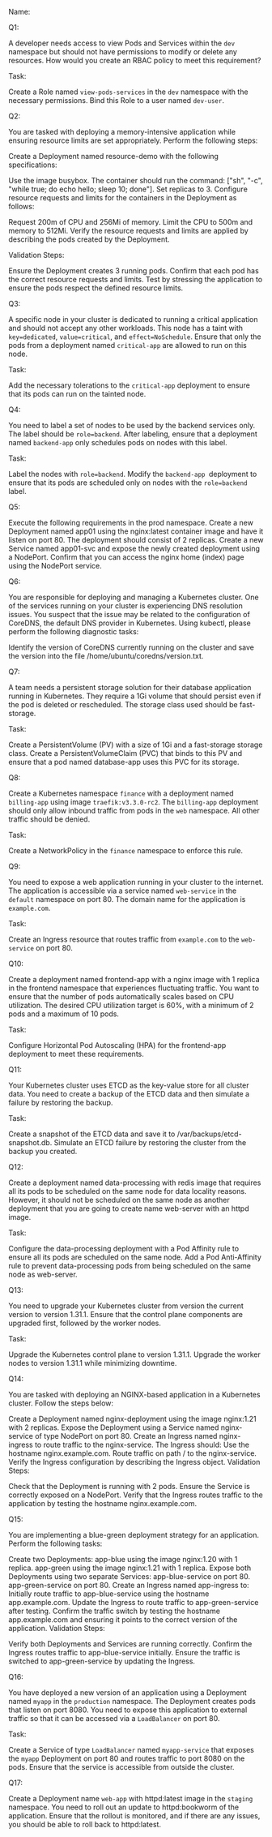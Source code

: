 Name:

Q1:

A developer needs access to view Pods and Services within the `dev` namespace but should not have permissions to modify or delete any resources. How would you create an RBAC policy to meet this requirement?

Task:

Create a Role named `view-pods-services` in the `dev` namespace with the necessary permissions.
Bind this Role to a user named `dev-user`.


Q2:

You are tasked with deploying a memory-intensive application while ensuring resource limits are set appropriately. Perform the following steps:

Create a Deployment named resource-demo with the following specifications:

Use the image busybox.
The container should run the command: ["sh", "-c", "while true; do echo hello; sleep 10; done"].
Set replicas to 3.
Configure resource requests and limits for the containers in the Deployment as follows:

Request 200m of CPU and 256Mi of memory.
Limit the CPU to 500m and memory to 512Mi.
Verify the resource requests and limits are applied by describing the pods created by the Deployment.

Validation Steps:

Ensure the Deployment creates 3 running pods.
Confirm that each pod has the correct resource requests and limits.
Test by stressing the application to ensure the pods respect the defined resource limits.


Q3:

A specific node in your cluster is dedicated to running a critical application and should not accept any other workloads. This node has a taint with `key=dedicated`, `value=critical`, and `effect=NoSchedule`. Ensure that only the pods from a deployment named `critical-app` are allowed to run on this node.

Task:

Add the necessary tolerations to the `critical-app` deployment to ensure that its pods can run on the tainted node.


Q4:

You need to label a set of nodes to be used by the backend services only. The label should be `role=backend`. After labeling, ensure that a deployment named `backend-app` only schedules pods on nodes with this label.

Task:

Label the nodes with `role=backend`.
Modify the `backend-app `deployment to ensure that its pods are scheduled only on nodes with the `role=backend` label.


Q5:

Execute the following requirements in the prod namespace. Create a new Deployment named app01 using the nginx:latest container image and have it listen on port 80. The deployment should consist of 2 replicas. Create a new Service named app01-svc and expose the newly created deployment using a NodePort. Confirm that you can access the nginx home (index) page using the NodePort service.



Q6:

You are responsible for deploying and managing a Kubernetes cluster. One of the services running on your cluster is experiencing DNS resolution issues. You suspect that the issue may be related to the configuration of CoreDNS, the default DNS provider in Kubernetes. Using kubectl, please perform the following diagnostic tasks:

Identify the version of CoreDNS currently running on the cluster and save the version into the file /home/ubuntu/coredns/version.txt. 


Q7:

A team needs a persistent storage solution for their database application running in Kubernetes. They require a 1Gi volume that should persist even if the pod is deleted or rescheduled. The storage class used should be fast-storage.

Task:

Create a PersistentVolume (PV) with a size of 1Gi and a fast-storage storage class.
Create a PersistentVolumeClaim (PVC) that binds to this PV and ensure that a pod named database-app uses this PVC for its storage.


Q8:

Create a Kubernetes namespace `finance` with a deployment named `billing-app` using image `traefik:v3.3.0-rc2`. The `billing-app` deployment should only allow inbound traffic from pods in the `web` namespace. All other traffic should be denied.

Task:

Create a NetworkPolicy in the `finance` namespace to enforce this rule.


Q9:

You need to expose a web application running in your cluster to the internet. The application is accessible via a service named `web-service` in the `default` namespace on port 80. The domain name for the application is `example.com`.

Task:

Create an Ingress resource that routes traffic from `example.com` to the `web-service` on port 80.



Q10:

Create a deployment named frontend-app with a nginx image with 1 replica in the frontend namespace that experiences fluctuating traffic. You want to ensure that the number of pods automatically scales based on CPU utilization. The desired CPU utilization target is 60%, with a minimum of 2 pods and a maximum of 10 pods.

Task:

Configure Horizontal Pod Autoscaling (HPA) for the frontend-app deployment to meet these requirements.


Q11:

Your Kubernetes cluster uses ETCD as the key-value store for all cluster data. You need to create a backup of the ETCD data and then simulate a failure by restoring the backup.

Task:

Create a snapshot of the ETCD data and save it to /var/backups/etcd-snapshot.db.
Simulate an ETCD failure by restoring the cluster from the backup you created.


Q12:

Create a deployment named data-processing with redis image that requires all its pods to be scheduled on the same node for data locality reasons. However, it should not be scheduled on the same node as another deployment that you are going to create name web-server with an httpd image.

Task:

Configure the data-processing deployment with a Pod Affinity rule to ensure all its pods are scheduled on the same node.
Add a Pod Anti-Affinity rule to prevent data-processing pods from being scheduled on the same node as web-server.


Q13:

You need to upgrade your Kubernetes cluster from version the current version to version 1.31.1. Ensure that the control plane components are upgraded first, followed by the worker nodes.

Task:

Upgrade the Kubernetes control plane to version 1.31.1.
Upgrade the worker nodes to version 1.31.1 while minimizing downtime.

Q14:

You are tasked with deploying an NGINX-based application in a Kubernetes cluster. Follow the steps below:

Create a Deployment named nginx-deployment using the image nginx:1.21 with 2 replicas.
Expose the Deployment using a Service named nginx-service of type NodePort on port 80.
Create an Ingress named nginx-ingress to route traffic to the nginx-service. The Ingress should:
Use the hostname nginx.example.com.
Route traffic on path / to the nginx-service.
Verify the Ingress configuration by describing the Ingress object.
Validation Steps:

Check that the Deployment is running with 2 pods.
Ensure the Service is correctly exposed on a NodePort.
Verify that the Ingress routes traffic to the application by testing the hostname nginx.example.com.


Q15:

You are implementing a blue-green deployment strategy for an application. Perform the following tasks:

Create two Deployments:
app-blue using the image nginx:1.20 with 1 replica.
app-green using the image nginx:1.21 with 1 replica.
Expose both Deployments using two separate Services:
app-blue-service on port 80.
app-green-service on port 80.
Create an Ingress named app-ingress to:
Initially route traffic to app-blue-service using the hostname app.example.com.
Update the Ingress to route traffic to app-green-service after testing.
Confirm the traffic switch by testing the hostname app.example.com and ensuring it points to the correct version of the application.
Validation Steps:

Verify both Deployments and Services are running correctly.
Confirm the Ingress routes traffic to app-blue-service initially.
Ensure the traffic is switched to app-green-service by updating the Ingress.



Q16:

You have deployed a new version of an application using a Deployment named `myapp` in the `production` namespace. The Deployment creates pods that listen on port 8080. You need to expose this application to external traffic so that it can be accessed via a `LoadBalancer` on port 80.

Task:

Create a Service of type `LoadBalancer` named `myapp-service` that exposes the `myapp` Deployment on port 80 and routes traffic to port 8080 on the pods.
Ensure that the service is accessible from outside the cluster.


Q17:

Create a Deployment name `web-app` with httpd:latest image in the `staging` namespace. You need to roll out an update to httpd:bookworm of the application. Ensure that the rollout is monitored, and if there are any issues, you should be able to roll back to httpd:latest.





